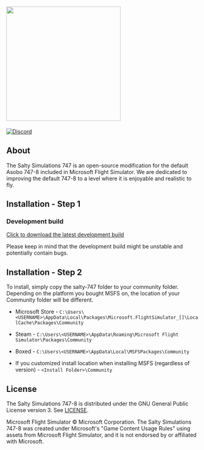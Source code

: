 # <img src="https://user-images.githubusercontent.com/26278705/120645097-55d3de00-c478-11eb-8b9b-6ec866f6c882.png" width="300" />

[![Discord](https://img.shields.io/discord/698720578055700650?label=&logo=discord&logoColor=ffffff&color=7389D8&labelColor=6A7EC2&style=flat-square)](https://discord.gg/S4PJDwk)

## About
The Salty Simulations 747 is an open-source modification for the default Asobo 747-8 included in Microsoft Flight Simulator. We are dedicated to improving the default 747-8 to a level where it is enjoyable and realistic to fly. 

## Installation - Step 1

### Development build
[Click to download the latest development build](https://github.com/saltysimulations/salty-747/releases/download/vdev/salty-747-dev.zip)

Please keep in mind that the development build might be unstable and potentially contain bugs.

## Installation - Step 2
To install, simply copy the salty-747 folder to your community folder. Depending on the platform you bought MSFS on, the location of your Community folder will be different.

* Microsoft Store - `C:\Users\<USERNAME>\AppData\Local\Packages\Microsoft.FlightSimulator_[]\LocalCache\Packages\Community`

* Steam - `C:\Users\<USERNAME>\AppData\Roaming\Microsoft Flight Simulator\Packages\Community`

* Boxed - `C:\Users\<USERNAME>\AppData\Local\MSFSPackages\Community`

* If you customized install location when installing MSFS (regardless of version) - `<Install Folder>\Community`

## License
The Salty Simulations 747-8 is distributed under the GNU General Public License version 3. See [LICENSE](https://github.com/saltysimulations/salty-747/blob/master/LICENSE).

Microsoft Flight Simulator © Microsoft Corporation. The Salty Simulations 747-8 was created under Microsoft's "Game Content Usage Rules" using assets from Microsoft Flight Simulator, and it is not endorsed by or affiliated with Microsoft.
